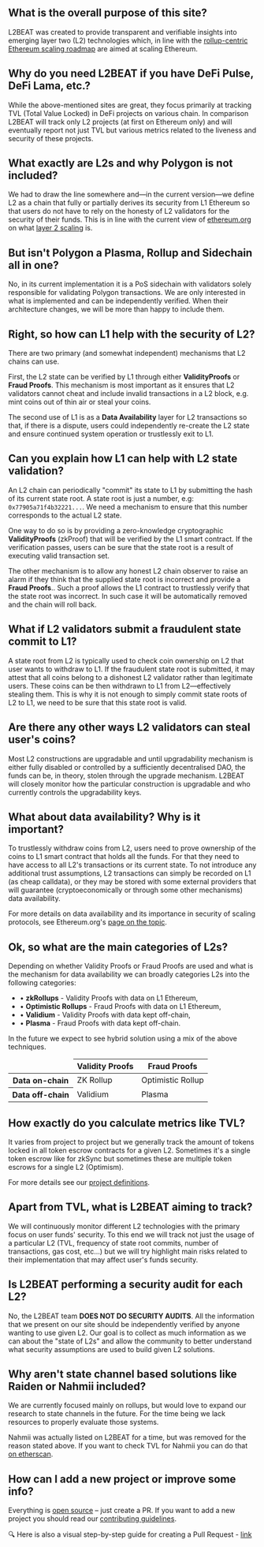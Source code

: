 ## What is the overall purpose of this site?

L2BEAT was created to provide transparent and verifiable insights into emerging layer two (L2) technologies which, in line with the [rollup-centric Ethereum scaling roadmap](https://ethereum-magicians.org/t/a-rollup-centric-ethereum-roadmap/4698) are aimed at scaling Ethereum.

## Why do you need L2BEAT if you have DeFi Pulse, DeFi Lama, etc.?

While the above-mentioned sites are great, they focus primarily at tracking TVL (Total Value Locked) in DeFi projects on various chain. In comparison L2BEAT will track only L2 projects (at first on Ethereum only) and will eventually report not just TVL but various metrics related to the liveness and security of these projects.

## What exactly are L2s and why Polygon is not included?

We had to draw the line somewhere and&mdash;in the current version&mdash;we define L2 as a chain that fully or partially derives its security from L1 Ethereum so that users do not have to rely on the honesty of L2 validators for the security of their funds. This is in line with the current view of [ethereum.org](https://ethereum.org) on what [layer 2 scaling](https://ethereum.org/en/developers/docs/scaling/) is.

## But isn't Polygon a Plasma, Rollup and Sidechain all in one?

No, in its current implementation it is a PoS sidechain with validators solely responsible for validating Polygon transactions. We are only interested in what is implemented and can be independently verified. When their architecture changes, we will be more than happy to include them.

## Right, so how can L1 help with the security of L2?

There are two primary (and somewhat independent) mechanisms that L2 chains can use.

First, the L2 state can be verified by L1 through either <span style='color: var(--text-warning)'>**ValidityProofs**</span> or <span style='color: var(--text-warning)'>**Fraud Proofs**.</span> This mechanism is most important as it ensures that L2 validators cannot cheat and include invalid transactions in a L2 block, e.g. mint coins out of thin air or steal your coins.

The second use of L1 is as a <span style='color: var(--text-warning)'>**Data Availability**</span> layer for L2 transactions so that, if there is a dispute, users could independently re-create the L2 state and ensure continued system operation or trustlessly exit to L1.

## Can you explain how L1 can help with L2 state validation?

An L2 chain can periodically "commit" its state to L1 by submitting the hash of its current state root. A state root is just a number, e.g: `0x77905a71f4b32221...`. We need a mechanism to ensure that this number corresponds to the actual L2 state.

One way to do so is by providing a zero-knowledge cryptographic <span style='color: var(--text-warning)'>**ValidityProofs**</span> (zkProof) that will be verified by the L1 smart contract. If the verification passes, users can be sure that the state root is a result of executing valid transaction set.

The other mechanism is to allow any honest L2 chain observer to raise an alarm if they think that the supplied state root is incorrect and provide a <span style='color: var(--text-warning)'>**Fraud Proofs**.</span>. Such a proof allows the L1 contract to trustlessly verify that the state root was incorrect. In such case it will be automatically removed and the chain will roll back.

## What if L2 validators submit a fraudulent state commit to L1?

A state root from L2 is typically used to check coin ownership on L2 that user wants to withdraw to L1. If the fraudulent state root is submitted, it may attest that all coins belong to a dishonest L2 validator rather than legitimate users. These coins can be then withdrawn to L1 from L2&mdash;effectively stealing them. This is why it is not enough to simply commit state roots of L2 to L1, we need to be sure that this state root is valid.

## Are there any other ways L2 validators can steal user's coins?

Most L2 constructions are upgradable and until upgradability mechanism is either fully disabled or controlled by a sufficiently decentralised DAO, the funds can be, in theory, stolen through the upgrade mechanism. L2BEAT will closely monitor how the particular construction is upgradable and who currently controls the upgradability keys.

## What about data availability? Why is it important?

To trustlessly withdraw coins from L2, users need to prove ownership of the coins to L1 smart contract that holds all the funds. For that they need to have access to all L2's transactions or its current state. To not introduce any additional trust assumptions, L2 transactions can simply be recorded on L1 (as cheap calldata), or they may be stored with some external providers that will guarantee (cryptoeconomically or through some other mechanisms) data availability.

For more details on data availability and its importance in security of scaling protocols, see Ethereum.org's [page on the topic](https://ethereum.org/en/developers/docs/data-availability/).

<h2 id="categories">Ok, so what are the main categories of L2s?</h2>

Depending on whether Validity Proofs or Fraud Proofs are used and what is the mechanism for data availability we can broadly categories L2s into the following categories:

- &#x2022; <span style='color: var(--text-warning)'>**zkRollups**</span> - Validity Proofs with data on L1 Ethereum,
- &#x2022; <span style='color: var(--text-warning)'>**Optimistic Rollups**</span> - Fraud Proofs with data on L1 Ethereum,
- &#x2022; <span style='color: var(--text-warning)'>**Validium**</span> - Validity Proofs with data kept off-chain,
- &#x2022; <span style='color: var(--text-warning)'>**Plasma**</span> - Fraud Proofs with data kept off-chain.

In the future we expect to see hybrid solution using a mix of the above techniques.

<table class="Faq-Table">
  <thead>
    <tr>
      <td></td>
      <th>Validity Proofs</th>
      <th>Fraud Proofs</th>
    </tr>
  </thead>
  <tbody>
    <tr>
      <th>Data on-chain</th>
      <td>ZK Rollup</td>
      <td>Optimistic Rollup</td>
    </tr>
    <tr>
      <th>Data off-chain</th>
      <td>Validium</td>
      <td>Plasma</td>
    </tr>
  </tbody>
</table>

## How exactly do you calculate metrics like TVL?

It varies from project to project but we generally track the amount of tokens locked in all token escrow contracts for a given L2. Sometimes it's a single token escrow like for zkSync but sometimes these are multiple token escrows for a single L2 (Optimism).

For more details see our [project definitions](https://github.com/l2beat/l2beat/tree/master/packages/config/src).

## Apart from TVL, what is L2BEAT aiming to track?

We will continuously monitor different L2 technologies with the primary focus on user funds' security. To this end we will track not just the usage of a particular L2 (TVL, frequency of state root commits, number of transactions, gas cost, etc...) but we will try highlight main risks related to their implementation that may affect user's funds security.

## Is L2BEAT performing a security audit for each L2?

No, the L2BEAT team <span style='color: var(--text-warning)'>**DOES NOT DO SECURITY AUDITS**</span>. All the information that we present on our site should be independently verified by anyone wanting to use given L2. Our goal is to collect as much information as we can about the "state of L2s" and allow the community to better understand what security assumptions are used to build given L2 solutions.

## Why aren't state channel based solutions like Raiden or Nahmii included?

We are currently focused mainly on rollups, but would love to expand our research to state channels in the future. For the time being we lack resources to properly evaluate those systems.

Nahmii was actually listed on L2BEAT for a time, but was removed for the reason stated above.
If you want to check TVL for Nahmii you can do that [on etherscan](https://etherscan.io/address/0xCc8D82f6ba952966E63001c7B320EEF2Ae729099).

## How can I add a new project or improve some info?

Everything is [open source](https://github.com/l2beat/l2beat) &ndash; just create a PR. If you want
to add a new project you should read our [contributing guidelines](https://github.com/l2beat/l2beat/tree/master/CONTRIBUTING.md).

🔍 Here is also a visual step-by-step guide for creating a Pull Request - [link](https://www.notion.so/l2beat/How-to-add-milestones-0e8684a83c3c48ce8bc7b605d9c9a1bf)
